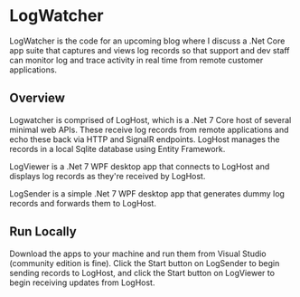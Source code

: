 # LogWatcher

LogWatcher is the code for an upcoming blog where I discuss a .Net Core app suite that captures and views log records so that support and dev staff can monitor log and trace activity in real time from remote customer applications.

## Overview
Logwatcher is comprised of LogHost, which is a .Net 7 Core host of several minimal web APIs. These receive log records from remote applications and echo these back via HTTP and SignalR endpoints. LogHost manages the records in a local Sqlite database using Entity Framework.

LogViewer is a .Net 7 WPF desktop app that connects to LogHost and displays log records as they're received by LogHost.

LogSender is a simple .Net 7 WPF desktop app that generates dummy log records and forwards them to LogHost.

## Run Locally

Download the apps to your machine and run them from Visual Studio (community edition is fine). Click the Start button on LogSender to begin sending records to LogHost, and click the Start button on LogViewer to begin receiving updates from LogHost.
